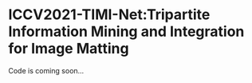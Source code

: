 # ICCV2021-TIMI-Net:Tripartite Information Mining and Integration for Image Matting
Code is coming soon...

